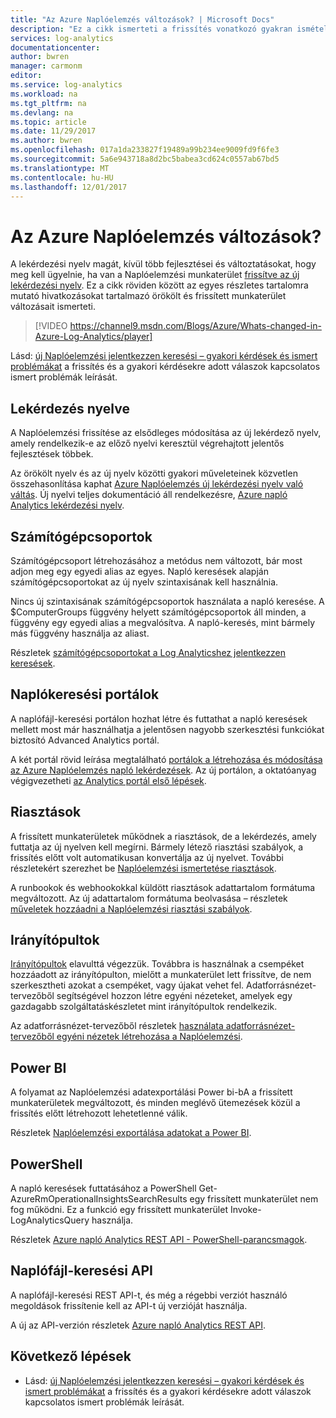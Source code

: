 ```yaml
---
title: "Az Azure Naplóelemzés változások? | Microsoft Docs"
description: "Ez a cikk ismerteti a frissítés vonatkozó gyakran ismételt kérdések új lekérdezés nyelvének a Naplóelemzési."
services: log-analytics
documentationcenter: 
author: bwren
manager: carmonm
editor: 
ms.service: log-analytics
ms.workload: na
ms.tgt_pltfrm: na
ms.devlang: na
ms.topic: article
ms.date: 11/29/2017
ms.author: bwren
ms.openlocfilehash: 017a1da233827f19489a99b234ee9009fd9f6fe3
ms.sourcegitcommit: 5a6e943718a8d2bc5babea3cd624c0557ab67bd5
ms.translationtype: MT
ms.contentlocale: hu-HU
ms.lasthandoff: 12/01/2017
---
```

# <a name="whats-changed-in-azure-log-analytics"></a>Az Azure Naplóelemzés változások?
A lekérdezési nyelv magát, kívül több fejlesztései és változtatásokat, hogy meg kell ügyelnie, ha van a Naplóelemzési munkaterület [frissítve az új lekérdezési nyelv](log-analytics-log-search-new.md).  Ez a cikk röviden között az egyes részletes tartalomra mutató hivatkozásokat tartalmazó örökölt és frissített munkaterület változásait ismerteti. 

> [!VIDEO https://channel9.msdn.com/Blogs/Azure/Whats-changed-in-Azure-Log-Analytics/player]

Lásd: [új Naplóelemzési jelentkezzen keresési – gyakori kérdések és ismert problémákat](log-analytics-log-search-faq.md) a frissítés és a gyakori kérdésekre adott válaszok kapcsolatos ismert problémák leírását.  

## <a name="query-language"></a>Lekérdezés nyelve
A Naplóelemzési frissítése az elsődleges módosítása az új lekérdező nyelv, amely rendelkezik-e az előző nyelvi keresztül végrehajtott jelentős fejlesztések többek.  

Az örökölt nyelv és az új nyelv közötti gyakori műveleteinek közvetlen összehasonlítása kaphat [Azure Naplóelemzés új lekérdezési nyelv való váltás](log-analytics-log-search-transition.md).  Új nyelvi teljes dokumentáció áll rendelkezésre, [Azure napló Analytics lekérdezési nyelv](https://docs.loganalytics.io).


## <a name="computer-groups"></a>Számítógépcsoportok
Számítógépcsoport létrehozásához a metódus nem változott, bár most adjon meg egy egyedi alias az egyes.  Napló keresések alapján számítógépcsoportokat az új nyelv szintaxisának kell használnia.

Nincs új szintaxisának számítógépcsoportok használata a napló keresése.  A $ComputerGroups függvény helyett számítógépcsoportok áll minden, a függvény egy egyedi alias a megvalósítva.  A napló-keresés, mint bármely más függvény használja az aliast.  

Részletek [számítógépcsoportokat a Log Analyticshez jelentkezzen keresések](log-analytics-computer-groups.md).


## <a name="log-search-portals"></a>Naplókeresési portálok
A naplófájl-keresési portálon hozhat létre és futtathat a napló keresések mellett most már használhatja a jelentősen nagyobb szerkesztési funkciókat biztosító Advanced Analytics portál.

A két portál rövid leírása megtalálható [portálok a létrehozása és módosítása az Azure Naplóelemzés napló lekérdezések](log-analytics-log-search-portals.md).  Az új portálon, a oktatóanyag végigvezetheti [az Analytics portál első lépések](https://docs.loganalytics.io/docs/Learn/Getting-Started/Getting-started-with-the-Analytics-portal).

## <a name="alerts"></a>Riasztások
A frissített munkaterületek működnek a riasztások, de a lekérdezés, amely futtatja az új nyelven kell megírni.  Bármely létező riasztási szabályok, a frissítés előtt volt automatikusan konvertálja az új nyelvet.  További részletekért szerezhet be [Naplóelemzési ismertetése riasztások](log-analytics-alerts.md).

A runbookok és webhookokkal küldött riasztások adattartalom formátuma megváltozott.  Az új adattartalom formátuma beolvasása – részletek [műveletek hozzáadni a Naplóelemzési riasztási szabályok](log-analytics-alerts-actions.md).

## <a name="dashboards"></a>Irányítópultok
[Irányítópultok](log-analytics-dashboards.md) elavulttá végezzük.  Továbbra is használnak a csempéket hozzáadott az irányítópulton, mielőtt a munkaterület lett frissítve, de nem szerkesztheti azokat a csempéket, vagy újakat vehet fel.  Adatforrásnézet-tervezőből segítségével hozzon létre egyéni nézeteket, amelyek egy gazdagabb szolgáltatáskészletet mint irányítópultok rendelkezik.

Az adatforrásnézet-tervezőből részletek [használata adatforrásnézet-tervezőből egyéni nézetek létrehozása a Naplóelemzési](log-analytics-view-designer.md).

## <a name="power-bi"></a>Power BI
A folyamat az Naplóelemzési adatexportálási Power bi-bA a frissített munkaterületek megváltozott, és minden meglévő ütemezések közül a frissítés előtt létrehozott lehetetlenné válik.  

Részletek [Naplóelemzési exportálása adatokat a Power BI](log-analytics-powerbi.md).

## <a name="powershell"></a>PowerShell
A napló keresések futtatásához a PowerShell Get-AzureRmOperationalInsightsSearchResults egy frissített munkaterület nem fog működni.  Ez a funkció egy frissített munkaterület Invoke-LogAnalyticsQuery használja.

Részletek [Azure napló Analytics REST API - PowerShell-parancsmagok](https://dev.loganalytics.io/documentation/Tools/PowerShell-Cmdlets).

## <a name="log-search-api"></a>Naplófájl-keresési API
A naplófájl-keresési REST API-t, és még a régebbi verziót használó megoldások frissítenie kell az API-t új verzióját használja.   

A új az API-verzión részletek [Azure napló Analytics REST API](https://dev.loganalytics.io/).

## <a name="next-steps"></a>Következő lépések

- Lásd: [új Naplóelemzési jelentkezzen keresési – gyakori kérdések és ismert problémákat](log-analytics-log-search-faq.md) a frissítés és a gyakori kérdésekre adott válaszok kapcsolatos ismert problémák leírását.